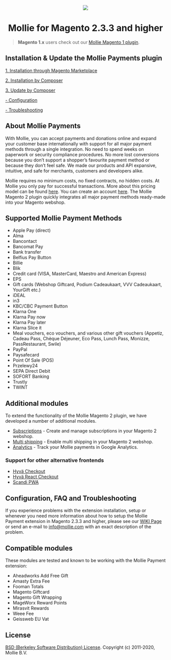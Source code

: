 <p align="center">
  <img src="https://github-production-user-asset-6210df.s3.amazonaws.com/24823946/348646786-e32c4d54-5153-48ea-bcd6-3fcf977e2d15.jpg?X-Amz-Algorithm=AWS4-HMAC-SHA256&X-Amz-Credential=AKIAVCODYLSA53PQK4ZA%2F20240715%2Fus-east-1%2Fs3%2Faws4_request&X-Amz-Date=20240715T084846Z&X-Amz-Expires=300&X-Amz-Signature=ff70d20db3fa04e7b896c2cff653fb1e75ae4472962298475a54ce99c577a8f9&X-Amz-SignedHeaders=host&actor_id=24823946&key_id=0&repo_id=77065612" />
  
</p>
<h1 align="center">Mollie for Magento 2.3.3 and higher</h1>

> **Magento 1.x** users check out our [Mollie Magento 1 plugin](https://github.com/mollie/Magento).


## Installation & Update the Mollie Payments plugin

[1. Installation through Magento Marketplace](https://github.com/mollie/magento2/wiki/Installation-using-Marketplace)

[2. Installation by Composer](https://github.com/mollie/magento2/wiki/Installation-using-Composer)

[3. Update by Composer](https://github.com/mollie/magento2/wiki/Update-through-Composer)

[- Configuration](https://github.com/mollie/magento2/wiki/Configure-the-extension)

[- Troubleshooting](https://github.com/mollie/magento2/wiki/Troubleshooting)

## About Mollie Payments
With Mollie, you can accept payments and donations online and expand your customer base internationally with support for all major payment methods through a single integration. No need to spend weeks on paperwork or security compliance procedures. No more lost conversions because you don’t support a shopper’s favourite payment method or because they don’t feel safe. We made our products and API expansive, intuitive, and safe for merchants, customers and developers alike. 

Mollie requires no minimum costs, no fixed contracts, no hidden costs. At Mollie you only pay for successful transactions. More about this pricing model can be found [here](https://www.mollie.com/en/pricing/). You can create an account [here](https://www.mollie.com/dashboard/signup). The Mollie Magento 2 plugin quickly integrates all major payment methods ready-made into your Magento webshop.

## Supported Mollie Payment Methods

- Apple Pay (direct)
- Alma
- Bancontact
- Bancomat Pay
- Bank transfer
- Belfius Pay Button
- Billie
- Blik
- Credit card (VISA, MasterCard, Maestro and American Express)
- EPS
- Gift cards (Webshop Giftcard, Podium Cadeaukaart, VVV Cadeaukaart, YourGift etc.)
- iDEAL
- in3
- KBC/CBC Payment Button
- Klarna One
- Klarna Pay now
- Klarna Pay later
- Klarna Slice it
- Meal vouchers, eco vouchers, and various other gift vouchers (Appetiz, Cadeau Pass, Chèque Déjeuner, Eco Pass, Lunch Pass, Monizze, PassRestaurant, Swile)
- PayPal
- Paysafecard
- Point Of Sale (POS)
- Przelewy24
- SEPA Direct Debit
- SOFORT Banking
- Trustly
- TWINT

## Additional modules

To extend the functionality of the Mollie Magento 2 plugin, we have developed a number of additional modules.

- [Subscriptions](https://github.com/mollie/magento2-subscriptions) - Create and manage subscriptions in your Magento 2 webshop.
- [Multi shipping](https://github.com/mollie/magento2-multishipping) - Enable multi shipping in your Magento 2 webshop.
- [Analytics](https://github.com/mollie/magento2-analytics) - Track your Mollie payments in Google Analytics.

### Support for other alternative frontends

- [Hyvä Checkout](https://github.com/mollie/magento2-hyva-compatibility)
- [Hyvä React Checkout](https://github.com/mollie/magento2-hyva-react-checkout)
- [Scandi PWA](https://github.com/mollie/magento2-scandipwa)

## Configuration, FAQ and Troubleshooting
If you experience problems with the extension installation, setup or whenever you need more information about how to setup the Mollie Payment extension in Magento 2.3.3 and higher, please see our [WIKI Page](https://github.com/mollie/magento2/wiki) or send an e-mail to [info@mollie.com](mailto:info@mollie.com) with an exact description of the problem.

## Compatible modules

These modules are tested and known to be working with the Mollie Payment extension:

- Aheadworks Add Free Gift
- Amasty Extra Fee
- Fooman Totals
- Magento Giftcard
- Magento Gift Wrapping
- MageWorx Reward Points
- Mirasvit Rewards
- Weee Fee
- Geissweb EU Vat

## License
[BSD (Berkeley Software Distribution) License](http://www.opensource.org/licenses/bsd-license.php).
Copyright (c) 2011-2020, Mollie B.V.
